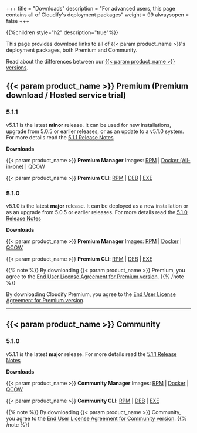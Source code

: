 +++
title = "Downloads"
description = "For advanced users, this page contains all of Cloudify's deployment packages"
weight = 99
alwaysopen = false
+++

{{%children style="h2" description="true"%}}

This page provides download links to all of {{< param product_name >}}'s deployment packages, both Premium and Community.

Read about the differences between our [{{< param product_name >}} versions](https://cloudify.co/download).




## {{< param product_name >}} Premium (Premium download / Hosted service trial)

### 5.1.1

v5.1.1 is the latest __minor__ release. It can be used for new installations, upgrade from 5.0.5 or earlier releases, or as an update to a v5.1.0 system.
For more details read the [5.1.1 Release Notes](https://docs.cloudify.co/rn/5-1-1-release-notes.pdf)

**Downloads**

{{< param product_name >}} **Premium Manager** Images:  [RPM](https://repository.cloudifysource.org/cloudify/5.1.1/ga-release/cloudify-manager-install-5.1.1-ga.el7.x86_64.rpm)	|	[Docker (All-in-one)](https://repository.cloudifysource.org/cloudify/5.1.1/ga-release/cloudify-manager-aio-docker-5.1.1ga.tar)	|	[QCOW](https://repository.cloudifysource.org/cloudify/5.1.1/ga-release/cloudify-manager-premium-5.1.1.qcow2)

{{< param product_name >}} **Premium CLI**: [RPM](https://repository.cloudifysource.org/cloudify/5.1.1/ga-release/cloudify-cli-5.1.1-ga.el7.x86_64.rpm)	|	[DEB](https://repository.cloudifysource.org/cloudify/5.1.1/ga-release/cloudify-cli_5.1.1-ga_amd64.deb)	|	[EXE](https://repository.cloudifysource.org/cloudify/5.1.1/ga-release/cloudify-windows-cli_5.1.1-ga.exe)





### 5.1.0

v5.1.0 is the latest __major__ release. It can be deployed as a new installation or as an upgrade from 5.0.5 or earlier releases.
For more details read the [5.1.0 Release Notes](https://cloudify.co/release-notes-5-1-2020/)

**Downloads**

{{< param product_name >}} **Premium Manager** Images:  [RPM](https://repository.cloudifysource.org/cloudify/5.1.0/ga-release/cloudify-manager-install-5.1.0ga.rpm)	|	[Docker](https://repository.cloudifysource.org/cloudify/5.1.0/ga-release/cloudify-manager-aio-docker-5.1.0ga.tar)	|	[QCOW](https://repository.cloudifysource.org/cloudify/5.1.0/ga-release/cloudify-manager-5.1.0ga.qcow2)

{{< param product_name >}} **Premium CLI**: [RPM](https://repository.cloudifysource.org/cloudify/5.1.0/ga-release/cloudify-cli-5.1.0-ga.el7.x86_64.rpm)	|	[DEB](https://repository.cloudifysource.org/cloudify/5.1.0/ga-release/cloudify-cli_5.1.0-ga_amd64.deb)	|	[EXE](https://repository.cloudifysource.org/cloudify/5.1.0/ga-release/cloudify-windows-cli_5.1.0-ga.exe)


{{% note %}}
By downloading {{< param product_name >}} Premium, you agree to the [End User License Agreement for Premium version](https://cloudify.co/license).
{{% /note %}}

By downloading Cloudify Premium, you agree to the [End User License Agreement for Premium version](https://cloudify.co/license).

---


## {{< param product_name >}} Community



### 5.1.0

v5.1.1 is the latest __major__ release.
For more details read the [5.1.1 Release Notes](https://cloudify.co/release-notes-5-1-2020/)

**Downloads**

{{< param product_name >}} **Community Manager** Images:  [RPM](https://repository.cloudifysource.org/cloudify/20.10.20/release/cloudify-manager-install-20.10.20-community.x86_64.rpm)	|	[Docker](https://repository.cloudifysource.org/cloudify/20.10.20/release/cloudify-manager-aio-docker-20.10.20.tar)	|	[QCOW](https://repository.cloudifysource.org/cloudify/20.10.20/community-release/cloudify-manager-community-20.10.20.qcow2)

{{< param product_name >}} **Community CLI**: [RPM](https://repository.cloudifysource.org/cloudify/5.1.0/ga-release/cloudify-cli-5.1.0-ga.el7.x86_64.rpm)	|	[DEB](https://repository.cloudifysource.org/cloudify/5.1.0/ga-release/cloudify-cli_5.1.0-ga_amd64.deb)	|	[EXE](https://repository.cloudifysource.org/cloudify/5.1.0/ga-release/cloudify-windows-cli_5.1.0-ga.exe)



{{% note %}}
By downloading {{< param product_name >}} Community, you agree to the [End User License Agreement for Community version](https://cloudify.co/license-community).
{{% /note %}}
